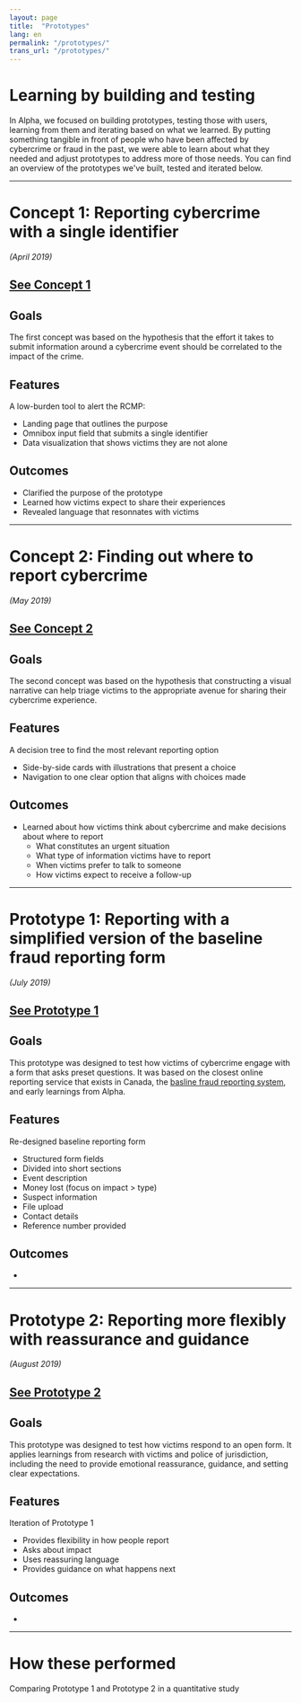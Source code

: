 ```yaml
---
layout: page
title:  "Prototypes"
lang: en
permalink: "/prototypes/"
trans_url: "/prototypes/"
---
```


# Learning by building and testing

In Alpha, we focused on building prototypes, testing those with users, learning from them and iterating based on what we learned. By putting something tangible in front of people who have been affected by cybercrime or fraud in the past, we were able to learn about what they needed and adjust prototypes to address more of those needs. You can find an overview of the prototypes we've built, tested and iterated below.

---

# Concept 1: Reporting cybercrime with a single identifier
*(April 2019)*

## [See Concept 1](https://rac-concept-1.herokuapp.com/)

## Goals
The first concept was based on the hypothesis that the effort it takes to submit information around a cybercrime event should be correlated to the impact of the crime. 

## Features
A low-burden tool to alert the RCMP:
 * Landing page that outlines the purpose
 * Omnibox input field that submits a single identifier
 * Data visualization that shows victims they are not alone

## Outcomes
 * Clarified the purpose of the prototype
 * Learned how victims expect to share their experiences
 * Revealed language that resonnates with victims
 
 ---

# Concept 2: Finding out where to report cybercrime
*(May 2019)*

## [See Concept 2](https://rac-concept-2.herokuapp.com/)

## Goals
The second concept was based on the hypothesis that constructing a visual narrative can help triage victims to the appropriate avenue for sharing their cybercrime experience. 

## Features
A decision tree to find the most relevant reporting option
 * Side-by-side cards with illustrations that present a choice 
 * Navigation to one clear option that aligns with choices made  
 
## Outcomes
 * Learned about how victims think about cybercrime and make decisions about where to report
   * What constitutes an urgent situation
   * What type of information victims have to report
   * When victims prefer to talk to someone 
   * How victims expect to receive a follow-up

---

# Prototype 1: Reporting with a simplified version of the baseline fraud reporting form
*(July 2019)*

## [See Prototype 1](https://www.report-a-cybercrime.alpha.rcmp-grc.gc.ca/p1)

## Goals
This prototype was designed to test how victims of cybercrime engage with a form that asks preset questions. It was based on the closest online reporting service that exists in Canada, the [basline fraud reporting system](https://report-a-cybercrime.alpha.rcmp-grc.gc.ca/CAFCFRS/), and early learnings from Alpha. 

## Features
Re-designed baseline reporting form
 * Structured form fields
 * Divided into short sections
  * Event description
  * Money lost (focus on impact > type)
  * Suspect information
  * File upload
  * Contact details
 * Reference number provided
 
## Outcomes
 * 

---

# Prototype 2: Reporting more flexibly with reassurance and guidance
*(August 2019)*

## [See Prototype 2](https://www.report-a-cybercrime.alpha.rcmp-grc.gc.ca/p2)

## Goals
This prototype was designed to test how victims respond to an open form. It applies learnings from research with victims and police of jurisdiction, including the need to provide emotional reassurance, guidance, and setting clear expectations.

## Features
Iteration of Prototype 1
 * Provides flexibility in how people report
 * Asks about impact
 * Uses reassuring language
 * Provides guidance on what happens next

## Outcomes
 *

---

# How these performed

Comparing Prototype 1 and Prototype 2 in a quantitative study
